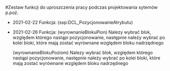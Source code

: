 #Zestaw funkcji do uproszczenia pracy podczas projektowania sytemów p.poż.

* 2021-02-22
  Funkcja:
	(ssp:DCL_PozycjonowanieAtrybutu)
	
* 2021-02-26
  Funkcja:
  	(wyrownanieBlokuPion)
	    Nalezy wybrać blok, względem którego nastąpi pozycjonowanie, następnie należy wybrać po kolei bloki,
		które mają zostać wyrównane względem bloku nadrzędnego
	
	(wyrownanieBlokuPoziom)
	    Nalezy wybrać blok, względem którego nastąpi pozycjonowanie, następnie należy wybrać po kolei bloki,
		które mają zostać wyrównane względem bloku nadrzędnego
		
		

